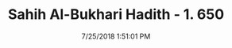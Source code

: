 ---
title        : "Sahih Al-Bukhari Hadith - 1. 650"
date         : 7/25/2018 1:51:01 PM
draft        : false
type         : "hadith"
layout       : "hadith"
BookCode     : "SHB"
VolumeNumber : "1"
HadithNumber : "650"
categories  :  ["Adhan-Religious learned men having precedence in leading the prayer"]
tags  :  ["Hamza bin Abdullah"]
---